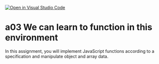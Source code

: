 [![Open in Visual Studio Code](https://classroom.github.com/assets/open-in-vscode-f059dc9a6f8d3a56e377f745f24479a46679e63a5d9fe6f495e02850cd0d8118.svg)](https://classroom.github.com/online_ide?assignment_repo_id=5814472&assignment_repo_type=AssignmentRepo)
# a03 We can learn to function in this environment
In this assignment, you will implement JavaScript functions according to a specification and manipulate object and array data.
